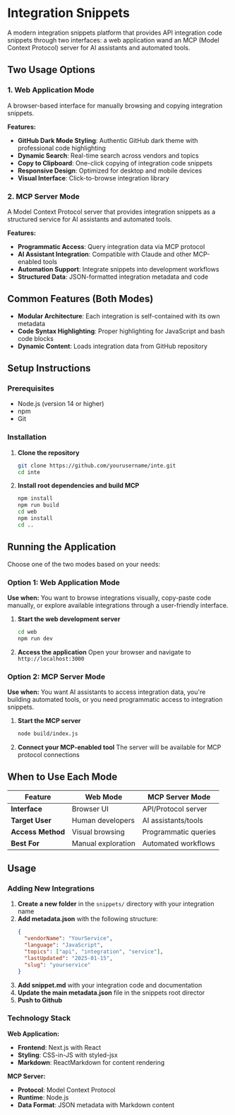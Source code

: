 # Integration Snippets

A modern integration snippets platform that provides API integration code snippets through two interfaces: a web application wand an MCP (Model Context Protocol) server for AI assistants and automated tools.

## Two Usage Options

### 1. Web Application Mode
A browser-based interface for manually browsing and copying integration snippets.

**Features:**
- **GitHub Dark Mode Styling**: Authentic GitHub dark theme with professional code highlighting
- **Dynamic Search**: Real-time search across vendors and topics
- **Copy to Clipboard**: One-click copying of integration code snippets
- **Responsive Design**: Optimized for desktop and mobile devices
- **Visual Interface**: Click-to-browse integration library

### 2. MCP Server Mode
A Model Context Protocol server that provides integration snippets as a structured service for AI assistants and automated tools.

**Features:**
- **Programmatic Access**: Query integration data via MCP protocol
- **AI Assistant Integration**: Compatible with Claude and other MCP-enabled tools
- **Automation Support**: Integrate snippets into development workflows
- **Structured Data**: JSON-formatted integration metadata and code

## Common Features (Both Modes)

- **Modular Architecture**: Each integration is self-contained with its own metadata
- **Code Syntax Highlighting**: Proper highlighting for JavaScript and bash code blocks
- **Dynamic Content**: Loads integration data from GitHub repository


## Setup Instructions

### Prerequisites

- Node.js (version 14 or higher)
- npm 
- Git

### Installation

1. **Clone the repository**
   ```bash
   git clone https://github.com/yourusername/inte.git
   cd inte
   ```

2. **Install root dependencies and build MCP**
   ```bash
   npm install
   npm run build
   cd web
   npm install
   cd ..
   ```

## Running the Application

Choose one of the two modes based on your needs:

### Option 1: Web Application Mode

**Use when:** You want to browse integrations visually, copy-paste code manually, or explore available integrations through a user-friendly interface.

1. **Start the web development server**
   ```bash
   cd web
   npm run dev
   ```

2. **Access the application**
   Open your browser and navigate to `http://localhost:3000`

### Option 2: MCP Server Mode

**Use when:** You want AI assistants to access integration data, you're building automated tools, or you need programmatic access to integration snippets.

1. **Start the MCP server**
   ```bash
   node build/index.js
   ```

2. **Connect your MCP-enabled tool**
   The server will be available for MCP protocol connections

## When to Use Each Mode

| Feature | Web Mode | MCP Server Mode |
|---------|----------|----------------|
| **Interface** | Browser UI | API/Protocol server |
| **Target User** | Human developers | AI assistants/tools |
| **Access Method** | Visual browsing | Programmatic queries |
| **Best For** | Manual exploration | Automated workflows |

## Usage



### Adding New Integrations

1. **Create a new folder** in the `snippets/` directory with your integration name
2. **Add metadata.json** with the following structure:
   ```json
   {
     "vendorName": "YourService",
     "language": "JavaScript",
     "topics": ["api", "integration", "service"],
     "lastUpdated": "2025-01-15",
     "slug": "yourservice"
   }
   ```
3. **Add snippet.md** with your integration code and documentation
4. **Update the main metadata.json** file in the snippets root director
5. **Push to Github** 



### Technology Stack

**Web Application:**
- **Frontend**: Next.js with React
- **Styling**: CSS-in-JS with styled-jsx
- **Markdown**: ReactMarkdown for content rendering

**MCP Server:**
- **Protocol**: Model Context Protocol
- **Runtime**: Node.js
- **Data Format**: JSON metadata with Markdown content

